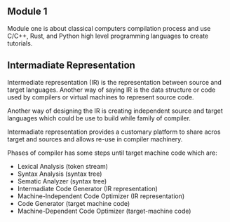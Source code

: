 ## Module 1

Module one is about classical computers compilation process and use C/C++, Rust, and Python high level programming languages to create tutorials.

## Intermadiate Representation

Intermediate representation (IR) is the representation between source and target languages. Another way of saying IR is the data structure or code used by compilers or virtual machines to represent source code.

Another way of designing the IR is creating independent source and target languages which could be use to build while family of compiler.

Intermadiate representation provides a customary platform to share acros target and sources and allows re-use in compiler machinery.

Phases of compiler has some steps until target machine code which are:

+ Lexical Analysis (token stream)
+ Syntax Analysis (syntax tree)
+ Sematic Analyzer (syntax tree)
+ Intermadiate Code Generator (IR representation)
+ Machine-Independent Code Optimizer (IR representation)
+ Code Generator (target machine code)
+ Machine-Dependent Code Optimizer (target-machine code)

